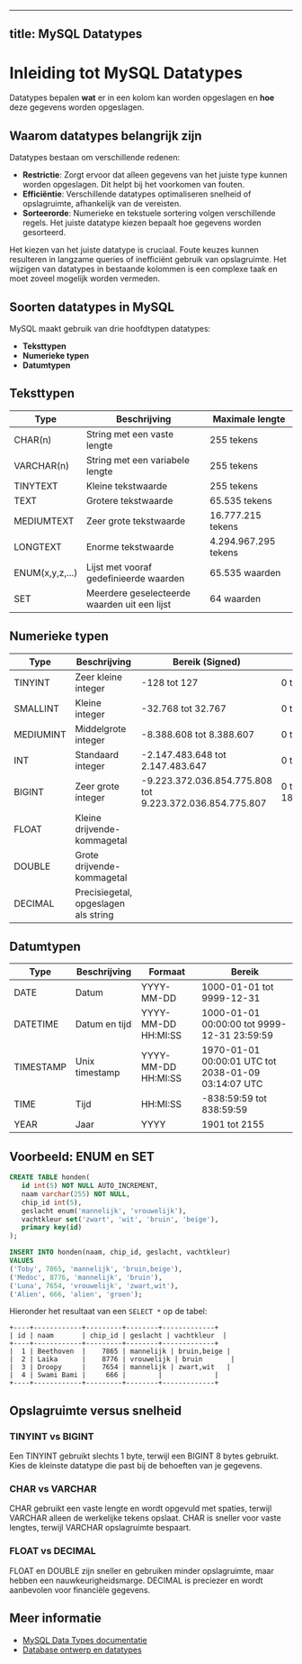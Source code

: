 ---

## title: MySQL Datatypes

# Inleiding tot MySQL Datatypes

Datatypes bepalen **wat** er in een kolom kan worden opgeslagen en **hoe** deze gegevens worden opgeslagen.

## Waarom datatypes belangrijk zijn

Datatypes bestaan om verschillende redenen:

- **Restrictie**: Zorgt ervoor dat alleen gegevens van het juiste type kunnen worden opgeslagen. Dit helpt bij het voorkomen van fouten.
- **Efficiëntie**: Verschillende datatypes optimaliseren snelheid of opslagruimte, afhankelijk van de vereisten.
- **Sorteerorde**: Numerieke en tekstuele sortering volgen verschillende regels. Het juiste datatype kiezen bepaalt hoe gegevens worden gesorteerd.

Het kiezen van het juiste datatype is cruciaal. Foute keuzes kunnen resulteren in langzame queries of inefficiënt gebruik van opslagruimte. Het wijzigen van datatypes in bestaande kolommen is een complexe taak en moet zoveel mogelijk worden vermeden.

## Soorten datatypes in MySQL

MySQL maakt gebruik van drie hoofdtypen datatypes:

- **Teksttypen**
- **Numerieke typen**
- **Datumtypen**

## Teksttypen

| Type            | Beschrijving                                 | Maximale lengte      |
| --------------- | -------------------------------------------- | -------------------- |
| CHAR(n)         | String met een vaste lengte                  | 255 tekens           |
| VARCHAR(n)      | String met een variabele lengte              | 255 tekens           |
| TINYTEXT        | Kleine tekstwaarde                           | 255 tekens           |
| TEXT            | Grotere tekstwaarde                          | 65.535 tekens        |
| MEDIUMTEXT      | Zeer grote tekstwaarde                       | 16.777.215 tekens    |
| LONGTEXT        | Enorme tekstwaarde                           | 4.294.967.295 tekens |
| ENUM(x,y,z,...) | Lijst met vooraf gedefinieerde waarden       | 65.535 waarden       |
| SET             | Meerdere geselecteerde waarden uit een lijst | 64 waarden           |

## Numerieke typen

| Type      | Beschrijving                         | Bereik (Signed)                                          | Bereik (Unsigned)                |
| --------- | ------------------------------------ | -------------------------------------------------------- | -------------------------------- |
| TINYINT   | Zeer kleine integer                  | -128 tot 127                                             | 0 tot 255                        |
| SMALLINT  | Kleine integer                       | -32.768 tot 32.767                                       | 0 tot 65.535                     |
| MEDIUMINT | Middelgrote integer                  | -8.388.608 tot 8.388.607                                 | 0 tot 16.777.215                 |
| INT       | Standaard integer                    | -2.147.483.648 tot 2.147.483.647                         | 0 tot 4.294.967.295              |
| BIGINT    | Zeer grote integer                   | -9.223.372.036.854.775.808 tot 9.223.372.036.854.775.807 | 0 tot 18.446.744.073.709.551.615 |
| FLOAT     | Kleine drijvende-kommagetal          |                                                          |                                  |
| DOUBLE    | Grote drijvende-kommagetal           |                                                          |                                  |
| DECIMAL   | Precisiegetal, opgeslagen als string |                                                          |                                  |

## Datumtypen

| Type      | Beschrijving   | Formaat               | Bereik                                              |
| --------- | -------------- | --------------------- | --------------------------------------------------- |
| DATE      | Datum          | YYYY-MM-DD            | 1000-01-01 tot 9999-12-31                           |
| DATETIME  | Datum en tijd  | YYYY-MM-DD HH:MI:SS | 1000-01-01 00:00:00 tot 9999-12-31 23:59:59         |
| TIMESTAMP | Unix timestamp | YYYY-MM-DD HH:MI:SS | 1970-01-01 00:00:01 UTC tot 2038-01-09 03:14:07 UTC |
| TIME      | Tijd           | HH:MI:SS            | -838:59:59 tot 838:59:59                            |
| YEAR      | Jaar           | YYYY                  | 1901 tot 2155                                       |

## Voorbeeld: ENUM en SET

```sql
CREATE TABLE honden(
   id int(5) NOT NULL AUTO_INCREMENT,
   naam varchar(255) NOT NULL,
   chip_id int(5),
   geslacht enum('mannelijk', 'vrouwelijk'),
   vachtkleur set('zwart', 'wit', 'bruin', 'beige'),
   primary key(id)
);

INSERT INTO honden(naam, chip_id, geslacht, vachtkleur)
VALUES
('Toby', 7865, 'mannelijk', 'bruin,beige'),
('Medoc', 8776, 'mannelijk', 'bruin'),
('Luna', 7654, 'vrouwelijk', 'zwart,wit'),
('Alien', 666, 'alien', 'groen');
```

Hieronder het resultaat van een `SELECT *` op de tabel:

```text
+----+------------+---------+--------+-------------+
| id | naam       | chip_id | geslacht | vachtkleur  |
+----+------------+---------+--------+-------------+
|  1 | Beethoven  |    7865 | mannelijk | bruin,beige |
|  2 | Laika      |    8776 | vrouwelijk | bruin       |
|  3 | Droopy     |    7654 | mannelijk | zwart,wit   |
|  4 | Swami Bami |     666 |        |             |
+----+------------+---------+--------+-------------+
```

## Opslagruimte versus snelheid

### TINYINT vs BIGINT

Een TINYINT gebruikt slechts 1 byte, terwijl een BIGINT 8 bytes gebruikt. Kies de kleinste datatype die past bij de behoeften van je gegevens.

### CHAR vs VARCHAR

CHAR gebruikt een vaste lengte en wordt opgevuld met spaties, terwijl VARCHAR alleen de werkelijke tekens opslaat. CHAR is sneller voor vaste lengtes, terwijl VARCHAR opslagruimte bespaart.

### FLOAT vs DECIMAL

FLOAT en DOUBLE zijn sneller en gebruiken minder opslagruimte, maar hebben een nauwkeurigheidsmarge. DECIMAL is preciezer en wordt aanbevolen voor financiële gegevens.

## Meer informatie

- [MySQL Data Types documentatie](https://dev.mysql.com/doc/refman/5.7/en/data-types.html)
- [Database ontwerp en datatypes](http://www.brandonsavage.net/designing-databases-picking-the-right-data-types/)

